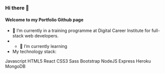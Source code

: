 ### Hi there 👋
#### Welcome to my Portfolio Github page

- 🔭 I’m currently in a training programme at Digital Career Institute for full-stack web developers.
- - 🌱 I’m currently learning 
- My technology stack:

Javascript HTML5 React CSS3 Sass Bootstrap NodeJS Express Heroku MongoDB

<!--
**Charlibb/Charlibb** is a ✨ _special_ ✨ repository because its `README.md` (this file) appears on your GitHub profile.

Here are some ideas to get you started:

- 🔭 I’m currently working on ...
- 🌱 I’m currently learning ...
- 👯 I’m looking to collaborate on ...
- 🤔 I’m looking for help with ...
- 💬 Ask me about ...
- 📫 How to reach me: ...
- 😄 Pronouns: ...
- ⚡ Fun fact: ...
-->
